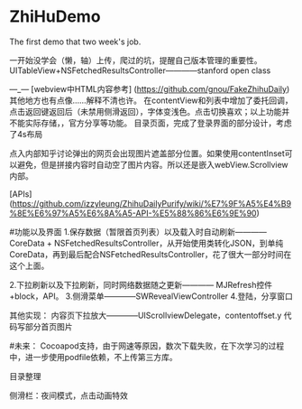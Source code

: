 # ZhiHuDemo
The first demo that two week's job.

一开始没学会（懒，轴）上传，爬过的坑，提醒自己版本管理的重要性。
UITableView+NSFetchedResultsController————stanford open class

—_—
[webview中HTML内容参考]
(https://github.com/gnou/FakeZhihuDaily)
其他地方也有点像……解释不清也许。
在contentView和列表中增加了委托回调，点击返回键返回后（未禁用侧滑返回），字体变浅色。点击切换喜欢；以上功能并不能实际存储，，官方分享等功能。
目录页面，完成了登录界面的部分设计，考虑了4s布局

点入内部知乎讨论弹出的网页会出现图片遮盖部分位置。如果使用contentInset可以避免，但是拼接内容时自动空了图片内容。所以还是嵌入webView.Scrollview内部。

[APIs]
(https://github.com/izzyleung/ZhihuDailyPurify/wiki/%E7%9F%A5%E4%B9%8E%E6%97%A5%E6%8A%A5-API-%E5%88%86%E6%9E%90)

#功能以及界面
1.保存数据（暂限首页列表）以及载入时自动刷新———— CoreData + NSFetchedResultsController，从开始使用类转化JSON，到单纯CoreData，再到最后配合NSFetchedResultsController，花了很大一部分时间在这个上面。

2.下拉刷新以及下拉刷新，同时网络数据随之更新———— MJRefresh控件+block，API。
3.侧滑菜单————SWRevealViewController
4.登陆，分享窗口

其他实现：
内容页下拉放大————UIScrollviewDelegate，contentoffset.y
代码写部分首页图片

#未来：
Cocoapod支持，由于网速等原因，数次下载失败，在下次学习的过程中，进一步使用podfile依赖，不上传第三方库。

目录整理

侧滑栏：夜间模式，点击动画特效
